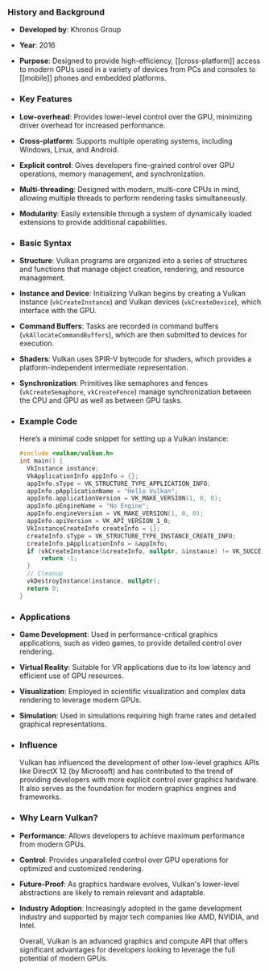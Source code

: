 ### **History and Background**
- **Developed by**: Khronos Group
- **Year**: 2016
- **Purpose**: Designed to provide high-efficiency, [[cross-platform]] access to modern GPUs used in a variety of devices from PCs and consoles to [[mobile]] phones and embedded platforms.
- ### **Key Features**
- **Low-overhead**: Provides lower-level control over the GPU, minimizing driver overhead for increased performance.
- **Cross-platform**: Supports multiple operating systems, including Windows, Linux, and Android.
- **Explicit control**: Gives developers fine-grained control over GPU operations, memory management, and synchronization.
- **Multi-threading**: Designed with modern, multi-core CPUs in mind, allowing multiple threads to perform rendering tasks simultaneously.
- **Modularity**: Easily extensible through a system of dynamically loaded extensions to provide additional capabilities.
- ### **Basic Syntax**
- **Structure**: Vulkan programs are organized into a series of structures and functions that manage object creation, rendering, and resource management.
- **Instance and Device**: Initializing Vulkan begins by creating a Vulkan instance (`vkCreateInstance`) and Vulkan devices (`vkCreateDevice`), which interface with the GPU.
- **Command Buffers**: Tasks are recorded in command buffers (`vkAllocateCommandBuffers`), which are then submitted to devices for execution.
- **Shaders**: Vulkan uses SPIR-V bytecode for shaders, which provides a platform-independent intermediate representation.
- **Synchronization**: Primitives like semaphores and fences (`vkCreateSemaphore`, `vkCreateFence`) manage synchronization between the CPU and GPU as well as between GPU tasks.
- ### **Example Code**
  
  Here’s a minimal code snippet for setting up a Vulkan instance:
  
  ```c
  #include <vulkan/vulkan.h>
  int main() {
    VkInstance instance;
    VkApplicationInfo appInfo = {};
    appInfo.sType = VK_STRUCTURE_TYPE_APPLICATION_INFO;
    appInfo.pApplicationName = "Hello Vulkan";
    appInfo.applicationVersion = VK_MAKE_VERSION(1, 0, 0);
    appInfo.pEngineName = "No Engine";
    appInfo.engineVersion = VK_MAKE_VERSION(1, 0, 0);
    appInfo.apiVersion = VK_API_VERSION_1_0;
    VkInstanceCreateInfo createInfo = {};
    createInfo.sType = VK_STRUCTURE_TYPE_INSTANCE_CREATE_INFO;
    createInfo.pApplicationInfo = &appInfo;
    if (vkCreateInstance(&createInfo, nullptr, &instance) != VK_SUCCESS) {
        return -1;
    }
    // Cleanup
    vkDestroyInstance(instance, nullptr);
    return 0;
  }
  ```
- ### **Applications**
- **Game Development**: Used in performance-critical graphics applications, such as video games, to provide detailed control over rendering.
- **Virtual Reality**: Suitable for VR applications due to its low latency and efficient use of GPU resources.
- **Visualization**: Employed in scientific visualization and complex data rendering to leverage modern GPUs.
- **Simulation**: Used in simulations requiring high frame rates and detailed graphical representations.
- ### **Influence**
  
  Vulkan has influenced the development of other low-level graphics APIs like DirectX 12 (by Microsoft) and has contributed to the trend of providing developers with more explicit control over graphics hardware. It also serves as the foundation for modern graphics engines and frameworks.
- ### **Why Learn Vulkan?**
- **Performance**: Allows developers to achieve maximum performance from modern GPUs.
- **Control**: Provides unparalleled control over GPU operations for optimized and customized rendering.
- **Future-Proof**: As graphics hardware evolves, Vulkan's lower-level abstractions are likely to remain relevant and adaptable.
- **Industry Adoption**: Increasingly adopted in the game development industry and supported by major tech companies like AMD, NVIDIA, and Intel.
  
  Overall, Vulkan is an advanced graphics and compute API that offers significant advantages for developers looking to leverage the full potential of modern GPUs.